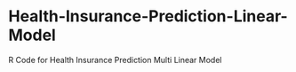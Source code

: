 # Health-Insurance-Prediction-Linear-Model
R Code for Health Insurance Prediction Multi Linear Model
